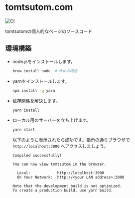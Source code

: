 # tomtsutom.com
![CI](https://github.com/Tsutomu-Ikeda/tomtsutom.com/workflows/CI/badge.svg)

tomtsutomの個人的なページのソースコード

## 環境構築

- node.jsをインストールします。
  ```bash
  brew install node  # Macの場合
  ```

- yarnをインストールします。
  ```bash
  npm install -g yarn
  ```

- 依存関係を解決します。
  ```bash
  yarn install
  ```

- ローカル用のサーバーを立ち上げます。
  ```bash
  yarn start
  ```

  以下のように表示されたら成功です。指示の通りブラウザで `http://localhost:3000` へアクセスしましょう。
  ```
  Compiled successfully!

  You can now view tomtsutom in the browser.

    Local:            http://localhost:3000
    On Your Network:  http://<your LAN address>:3000

  Note that the development build is not optimized.
  To create a production build, use yarn build.
  ```
